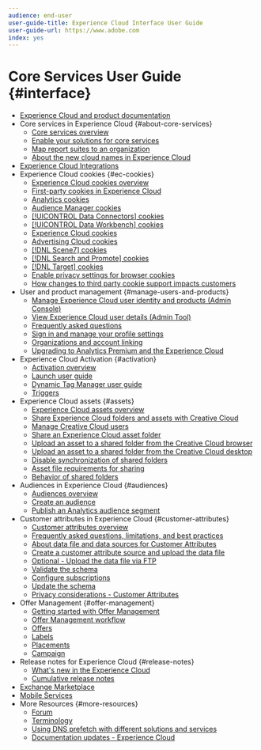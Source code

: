 ```yaml
---
audience: end-user
user-guide-title: Experience Cloud Interface User Guide
user-guide-url: https://www.adobe.com
index: yes
---
```


# Core Services User Guide {#interface}

+ [Experience Cloud and product documentation](experience-cloud.md)
+ Core services in Experience Cloud {#about-core-services}
    + [Core services overview](core-services-landing.md)
    + [Enable your solutions for core services](core-services/core-services.md)
    + [Map report suites to an organization](core-services/report-suite-mapping.md)
    + [About the new cloud names in Experience Cloud](solutions-core-services.md)
+ [Experience Cloud Integrations](marketing-cloud-integrations.md)
+ Experience Cloud cookies {#ec-cookies}
    + [Experience Cloud cookies overview](cookies/cookies-privacy.md)
    + [First-party cookies in Experience Cloud](cookies/cookies-first-party.md)
    + [Analytics cookies](cookies/cookies-analytics.md)
    + [Audience Manager cookies](cookies/cookies-am.md)
    + [[!UICONTROL Data Connectors] cookies](cookies/cookies-dc.md)
    + [[!UICONTROL Data Workbench] cookies](cookies/cookies-insight.md)
    + [Experience Cloud cookies](cookies/cookies-mc.md)
    + [Advertising Cloud cookies](cookies/cookies-advertising-cloud.md)
    + [[!DNL Scene7] cookies](cookies/cookies-s7.md)
    + [[!DNL Search and Promote] cookies](cookies/cookies-snp.md)
    + [[!DNL Target] cookies](cookies/cookies-target.md)
    + [Enable privacy settings for browser cookies](cookies/browser-cookie-settings.md)
    + [How changes to third party cookie support impacts customers](cookies/cookies-thirdparty.md)
+ User and product management {#manage-users-and-products}
    + [Manage Experience Cloud user identity and products (Admin Console)](admin-getting-started/admin-getting-started.md)
    + [View Experience Cloud user details (Admin Tool)](admin-getting-started/admin-tool-experience-cloud.md)
    + [Frequently asked questions](admin-getting-started/faq.md)
    + [Sign in and manage your profile settings](admin-getting-started/getting-started-experience-cloud.md)
    + [Organizations and account linking](admin-getting-started/organizations.md)
    + [Upgrading to Analytics Premium and the Experience Cloud](admin-getting-started/upgrade-to-analytics-premium.md)
+ Experience Cloud Activation {#activation}
    + [Activation overview](activation/activation.md)
    + [Launch user guide](https://docs.adobe.com/content/help/en/launch/using/overview.html)
    + [Dynamic Tag Manager user guide](https://docs.adobe.com/content/help/en/dtm/using/dtm-home.html)
    + [Triggers](activation/triggers.md)
+ Experience Cloud assets {#assets}
    + [Experience Cloud assets overview](experience-cloud-assets/experience-cloud-assets.md)
    + [Share Experience Cloud folders and assets with Creative Cloud](experience-cloud-assets/creative-cloud.md)
    + [Manage Creative Cloud users](experience-cloud-assets/t-admin-add-cc-user.md)
    + [Share an Experience Cloud asset folder](experience-cloud-assets/t-share-creative-cloud.md)
    + [Upload an asset to a shared folder from the Creative Cloud browser](experience-cloud-assets/t-upload-asset-cc.md)
    + [Upload an asset to a shared folder from the Creative Cloud desktop](experience-cloud-assets/t-cc-asset-upload-thor.md)
    + [Disable synchronization of shared folders](experience-cloud-assets/t-disable-asset-sync.md)
    + [Asset file requirements for sharing](experience-cloud-assets/assets-file-reqs.md)
    + [Behavior of shared folders](experience-cloud-assets/asset-behavior.md)
+ Audiences in Experience Cloud {#audiences}
    + [Audiences overview](audience-library/audience-library.md)
    + [Create an audience](audience-library/t-audience-create.md)
    + [Publish an Analytics audience segment](audience-library/t-publish-audience-segment.md)
+ Customer attributes in Experience Cloud {#customer-attributes}
    + [Customer attributes overview](attributes/attributes.md)
    + [Frequently asked questions, limitations, and best practices](attributes/faq-crs.md)
    + [About data file and data sources for Customer Attributes](attributes/crs-data-file.md)
    + [Create a customer attribute source and upload the data file](attributes/t-crs-usecase.md)
    + [Optional - Upload the data file via FTP](attributes/t-upload-attributes-ftp.md)
    + [Validate the schema](attributes/validate-schema.md)
    + [Configure subscriptions](attributes/subscription.md)
    + [Update the schema](attributes/t-update-schema.md)
    + [Privacy considerations - Customer Attributes](attributes/privacy-mac.md)
+ Offer Management {#offer-management}
    + [Getting started with Offer Management](offer-management/getting-started.md)
    + [Offer Management workflow](offer-management/offer-management-workflow.md)
    + [Offers](offer-management/offers.md)
    + [Labels](offer-management/labels.md)
    + [Placements](offer-management/placements.md)
    + [Campaign](offer-management/campaign.md)
+ Release notes for Experience Cloud {#release-notes}
    + [What's new in the Experience Cloud](https://docs.adobe.com/content/help/en/release-notes/experience-cloud/current.html)
    + [Cumulative release notes](marketing-cloud-interface/release-notes.md)
+ [Exchange Marketplace](exchange.md)
+ [Mobile Services](https://docs.adobe.com/content/help/en/mobile-services/using/home.html)
+ More Resources {#more-resources}
    + [Forum](https://forums.adobe.com/community/experience-cloud)
    + [Terminology](terms.md)
    + [Using DNS prefetch with different solutions and services](dns-prefetch.md)
    + [Documentation updates - Experience Cloud](doc-updates.md)
